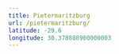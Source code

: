```yaml
---
title: Pietermaritzburg
url: /pietermaritzburg/
latitude: -29.6
longitude: 30.378888900000003
---
```

